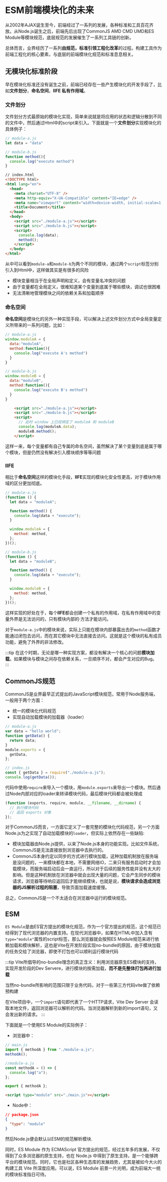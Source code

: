 # ESM前端模块化的未来

从2002年AJAX诞生至今，前端经过了一系列的发展，各种标准和工具百花齐放。从Node.js诞生之后，前端先后出现了CommonJS AMD CMD UMD和ES Module等模块规范，底层规范的发展催生了一系列工具链的创新。

总体而言，业界经历了一系列**由规范，标准引领工程化改革**的过程。构建工具作为前端工程化的核心要素，与底层的前端模块化规范和标准息息相关。

## 无模块化标准阶段
早在模块化标准还没有诞生之前，前端已经存在一些产生模块化的开发手段了，比如**文件划分**，**命名空间**，**IIFE 私有作用域**。

### 文件划分
文件划分方式最原始的模块化实现，简单来说就是将应用的状态和逻辑分散到不同的文件中，然后通过Html中的script来引入。下面就是一个**文件划分**实现模块化的具体例子：
```js
// module-a.js
let data = "data"
```
```js
// module-b.js
function method(){
  console.log("execute method")
}
```
```html
// index.html
<!DOCTYPE html>
<html lang="en">
  <head>
    <meta charset="UTF-8" />
    <meta http-equiv="X-UA-Compatible" content="IE=edge" />
    <meta name="viewport" content="width=device-width, initial-scale=1.0" />
    <title>Document</title>
  </head>
  <body>
    <script src="./module-a.js"></script>
    <script src="./module-b.js"></script>
    <script>
      console.log(data);
      method();
    </script>
  </body>
</html>
```
从中可以看到`module-a`和`module-b`为两个不同的模块，通过两个`script`标签分别引入到Html中，这样做其实是有很多的风险
- 模块变量相当于在全局声明和定义，会有变量名冲突的问题
- 由于变量都在全局定义，很难知道某个变量到底属于哪些模块，调试也很困难
- 无法清晰地管理模块之间的依赖关系和加载顺序

### 命名空间
**命名空间**是模块化的另外一种实现手段，可以解决上述文件划分方式中全局变量定义所带来的一系列问题，比如：
```js
// module-a.js
window.moduleA = {
  data:"moduleA",
  method:function(){
    console.log("execute A's method")
  }
}
```
```js
// module-b.js
window.moduleB = {
  data:"moduleB",
  method:function(){
    console.log("execute B's method")
  }
}
```
```html
    <script src="./module-a.js"></script>
    <script src="./module-b.js"></script>
    <script>
      // 此时 window 上已经绑定了 moduleA 和 moduleB
      console.log(moduleA.data);
      moduleB.method();
    </script>
```
这样一来，每个变量都有自己专属的命名空间，虽然解决了某个变量到底是属于哪个模块，但是仍然没有解决引入模块顺序等等问题

### IIFE
相比于**命名空间**这样的模块化手段，**IIFE**实现的模块化安全性更高，对于模块作用域的区分更加彻底。

```js
// module-a.js
(function () {
  let data = "moduleA";

  function method() {
    console.log(data + "execute");
  }

  window.moduleA = {
    method: method,
  };
})();
```
```js
// module-b.js
(function () {
  let data = "moduleB";

  function method() {
    console.log(data + "execute");
  }

  window.moduleB = {
    method: method,
  };
})();
```
这样实现的好处在于，每个**IIFE**都会创建一个私有的作用域，在私有作用域中的变量外界是无法访问的，只有模块内部的·方法才能访问。

对于`module-a.js`中的模块来说，实际上只能在模块内部暴露出去的`method`函数才能通过闭包去访问，而在其它模块中无法直接去访问。这就是这个模块的私有成员功能，避免了外界的非法修改。

:::tip
在这个时期，无论是哪一种实现方案，都没有解决一个核心的问题**模块加载**。如果模块与模块之间存在依赖关系，一旦顺序不对，都会产生对应的Bug。
:::

## CommonJS规范
CommonJS是业界最早正式提出的JavaScript模块规范，常用于Node服务端，一般用于两个方面：
- 统一的模块化代码规范
- 实现自动加载模块的加载器（loader）
```js
// module-a.js
var data = "hello world";
function getData() {
  return data;
}
module.exports = {
  getData,
};

// index.js
const { getData } = require("./module-a.js");
console.log(getData());
```
代码中使用`require`来导入一个模块，用`module.exports`来导出一个模块。然后通过Node内部对应的loader来转译模块代码，最后模块代码都会被处理成
```js
(function (exports, require, module, __filename, __dirname) {
  // 执行模块代码
  // 返回 exports 对象
});
```
对于CommonJS而言，一方面它定义了一套完整的模块化代码规范，另一个方面Node.js为之实现了自动加载模块的`loader`，但实际上依然存在一些缺陷:
- 模块加载器由Node.js提供，以来了Node.js本身的功能实现。比如文件系统，CommonJS是无法直接放到浏览器中去执行的。
- CommonJS本身约定以同步的方式进行模块加载，这种加载机制放在服务端是没问题的，一来模块都在本地，不需要网络IO，二来只有服务启动时才会加载模块，而服务端启动后会一直运行，所以对于后续的服务性能并没有太大的影响。但是这种机制放在浏览器中就会出现大量的问题，它会产生同步的模块请求，浏览器等待响应返回后才能继续模块，也就是说，**模块请求会造成浏览器的JS解析过程的阻塞**，导致页面加载速度缓慢。

总之，CommonJS是一个不太适合在浏览器中运行的模块规范。

## ESM
`ES Module`是由ES官方提出的模块化规范，作为一个官方提出的规范，这个规范已经得到了现代浏览器的内置支持。在现代浏览器中，如果在HTML中加入含有`type="module"`属性的script标签，那么浏览器就会按照ES Module规范来进行依赖加载和模块解析，这也是Vite在开发阶段实现no-bundle的原因，由于模块加载的任务交给了浏览器，即使不打包也可以顺利运行模块代码

:::tip
Vite所倡导的no-bundle理念的真正含义：利用浏览器原生ES模块的支持，实现开发阶段的Dev Servere，进行模块的按需加载，**而不是先整体打包再进行加载**

当然no-bundle所影响的范围只限于业务代码，对于一些第三方代码vite做了依赖预构建

在Vite项目中，一个`import`语句即代表了一个HTTP请求，Vite Dev Server 会读取本地文件，返回浏览器可以解析的代码。当浏览器解析到新的import语句，又会发出新的请求。
:::

下面就是一个使用ES Module的实际例子：
- 浏览器中：
```js
// main.js
import { methodA } from "./module-a.js";
methodA();

//module-a.js
const methodA = () => {
  console.log("a");
};

export { methodA };
```
```html
<script type="module" src="./main.js"></script>
```
- Node中：
```json
// package.json
{
  "type": "module"
}
```
然后Node.js便会默认以ESM的规范解析模块.

同时，ES Module 作为 ECMAScript 官方提出的规范，经过五年多的发展，不仅得到了众多浏览器的原生支持，也在 Node.js 中得到了原生支持，是一个能够跨平台的模块规范。同时，它也是社区各种生态库的发展趋势，尤其是被如今大火的构建工具 Vite 所深度应用。可以说，ES Module 前景一片光明，成为前端大一统的模块标准指日可待。